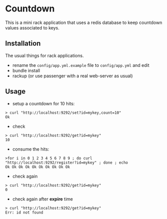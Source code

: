 # Countdown
This is a mini rack application that uses a redis database to keep countdown
values associated to keys.

## Installation
The usual things for rack applications.

 * rename the `config/app.yml.example` file to `config/app.yml` and edit
 * bundle install
 * rackup (or use passenger with a real web-server as usual)

## Usage
 * setup a countdown for 10 hits:
  ```
  > curl "http://localhost:9292/set?id=mykey,count=10"
  Ok
  ```
 * check
  ```
  > curl "http://localhost:9292/get?id=mykey"
  10
  ```
 * consume the hits:
  ```
  >for i in 0 1 2 3 4 5 6 7 8 9 ; do curl "http://localhost:9292/register?id=mykey" ; done ; echo
  Ok Ok Ok Ok Ok Ok Ok Ok Ok Ok
  ```
 * check again
  ```
  > curl "http://localhost:9292/get?id=mykey"
  0
  ```
 * check again after __expire__ time
  ```
  > curl "http://localhost:9292/get?id=mykey"
  Err: id not found
  ```
